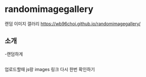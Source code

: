 # randomimagegallery
랜덤 이미지 갤러리
https://wb96choi.github.io/randomimagegallery/
## 소개
-랜덤하게

##

##


업로드할때 js랑 images 링크 다시 한번 확인하기

